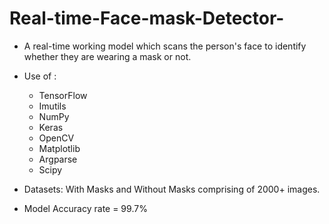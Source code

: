 # Real-time-Face-mask-Detector-

* A real-time working model which scans the person's face to identify whether they are wearing a mask or not.

* Use of : 
  *  TensorFlow  
  *  Imutils
  *  NumPy       
  *  Keras 
  *  OpenCV      
  *  Matplotlib 
  *  Argparse    
  *  Scipy         

* Datasets: With Masks and Without Masks comprising of 2000+ images.


* Model Accuracy rate = 99.7%







